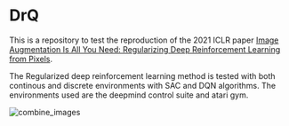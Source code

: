 # DrQ
This is a repository to test the reproduction of the 2021 ICLR paper [Image Augmentation Is All You Need: Regularizing Deep Reinforcement Learning from Pixels](https://arxiv.org/abs/2004.13649).

The Regularized deep reinforcement learning method is tested with both continous and discrete environments with SAC and DQN algorithms. The environments used are the deepmind control suite and atari gym. 

![combine_images](https://user-images.githubusercontent.com/41129056/236246866-f104a3ff-ced4-479d-8dbc-f28c7666f655.jpg)
